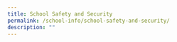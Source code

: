 ```yaml
---
title: School Safety and Security
permalink: /school-info/school-safety-and-security/
description: ""
---
```

